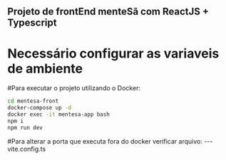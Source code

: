 ## Projeto de frontEnd menteSã com ReactJS + Typescript

# Necessário configurar as variaveis de ambiente

#Para executar o projeto utilizando o Docker:

```bash
cd mentesa-front
docker-compose up -d
docker exec -it mentesa-app bash
npm i
npm run dev
```


#Para alterar a porta que executa fora do docker verificar arquivo:
--- vite.config.ts

